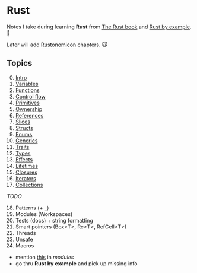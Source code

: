 # Rust

Notes I take during learning **Rust** from [The Rust book](https://doc.rust-lang.org/stable/book/)
and [Rust by example](https://doc.rust-lang.org/rust-by-example/). 🦀

Later will add [Rustonomicon](https://doc.rust-lang.org/stable/nomicon/) chapters. 🙀

## Topics

0. [Intro](md/00_intro.md)
1. [Variables](md/01_variables.md)
2. [Functions](md/02_functions.md)
3. [Control flow](md/03_control_flow.md)
4. [Primitives](md/04_primitives.md)
5. [Ownership](md/05_ownership.md)
6. [References](md/06_references.md)
7. [Slices](md/07_slices.md)
8. [Structs](md/08_structs.md)
9. [Enums](md/09_enums.md)
10. [Generics](md/10_generics.md)
11. [Traits](md/11_traits.md)
12. [Types](md/12_types.md)
13. [Effects](md/13_effects.md)
14. [Lifetimes](md/14_lifetimes.md)
15. [Closures](md/15_closures.md)
16. [Iterators](md/16_iterators.md)
17. [Collections](md/17_collections.md)

_TODO_

18. Patterns (+ `_`)
19. Modules (Workspaces)
20. Tests (docs) + string formatting
21. Smart pointers (Box\<T\>, Rc\<T\>, RefCell\<T\>)
22. Threads
23. Unsafe
24. Macros

- mention [this](https://doc.rust-lang.org/rust-by-example/custom_types/enum/enum_use.html) in _modules_
- go thru **Rust by example** and pick up missing info
